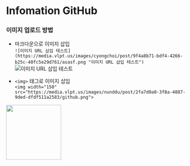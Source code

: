 # Infomation GitHub

### 이미지 업로드 방법
- 마크다운으로 이미지 삽입<br>
`![이미지 URL 삽입 테스트](https://media.vlpt.us/images/cyongchoi/post/9f4a8b71-bdf4-4266-b25c-40fc5e29d761/asasf.png "이미지 URL 삽입 테스트")`
![이미지 URL 삽입 테스트](https://media.vlpt.us/images/cyongchoi/post/9f4a8b71-bdf4-4266-b25c-40fc5e29d761/asasf.png "이미지 URL 삽입 테스트")

- `<img>` 태그로 이미지 삽입<br>
`<img width="150" src="https://media.vlpt.us/images/nunddu/post/2fa7d0a0-3f8a-4087-9ded-dfdf511a2583/github.png">`
<img width="150" src="https://media.vlpt.us/images/nunddu/post/2fa7d0a0-3f8a-4087-9ded-dfdf511a2583/github.png">

